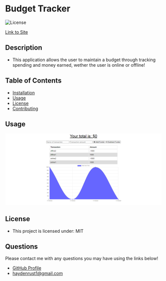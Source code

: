   # Budget Tracker

  ![License](https://img.shields.io/badge/license-MIT-blue)
  
  [Link to Site](https://budget-tracker-uo.herokuapp.com/)

  ## Description
  * This application allows the user to maintain a budget through tracking spending and money earned, wether the user is online or offline!

  ## Table of Contents
  * [Installation](#installation)
  * [Usage](#usage)
  * [License](#license)
  * [Contributing](#contributing)
  
  ## Usage
  ![appScreen](public/images/appScreen.png)
  ## License
  * This project is licensed under: MIT

  ## Questions
  Please contact me with any questions you may have using the links below!
  * [GitHub Profile](https://github.com/haydenrust1)
  * <haydenrust1@gmail.com>
  
